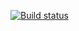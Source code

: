 [![Build status](https://ci.appveyor.com/api/projects/status/ahagypades42odn5/branch/master?svg=true)](https://ci.appveyor.com/project/KristinaGalche/4-4-ordercard/branch/master)

